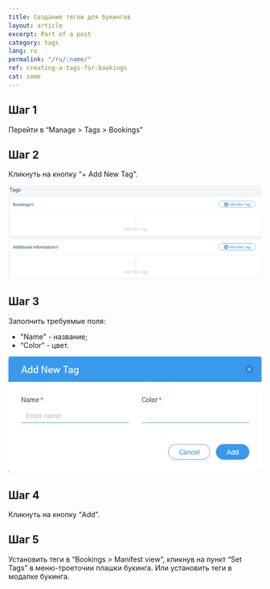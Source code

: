 ```yaml
---
title: Создание тегов для букингов
layout: article
excerpt: Part of a post
category: tags
lang: ru
permalink: "/ru/:name/"
ref: creating-a-tags-for-bookings
cat: some
---
```


## **Шаг 1**

Перейти в “Manage > Tags > Bookings”

## **Шаг 2**

Кликнуть на кнопку “+ Add New Tag”.

![Creating_a_tags_for_bookings1](/assets/images/creating_a_tags_for_bookings1.png)

## **Шаг 3**

Заполнить требуемые поля:

- "Name" - название;
- “Color” - цвет.

![Creating_a_tags_for_bookings2](/assets/images/creating_a_tags_for_bookings2.png)

## **Шаг 4**

Кликнуть на кнопку “Add”.

## **Шаг 5**

Установить теги в “Bookings > Manifest view”, кликнув на пункт “Set Tags” в меню-троеточии плашки букинга. Или установить теги в модалке букинга.
